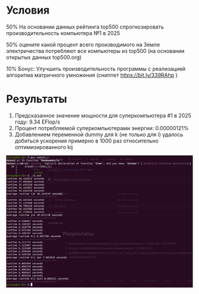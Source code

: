 # Условия

50% На основании данных рейтинга top500 спрогнозировать  производительность компьютера №1 в 2025

50% оцените какой процент всего производимого на Земле электричества потребляют все компьютеры из top500 (на основании открытых данных top500.org)

10% Бонус: Улучшить производительность программы с реализацией алгоритма матричного умножения (сниппет https://bit.ly/339RAhp )

# Результаты

1. Предсказанное значение мощности для суперкомпьютера #1 в 2025 году: 9.34 EFlop/s
2. Процент потребляемой суперкомпьютерами энергии: 0.00000121%
3. Добавлением переменной dummy для k (не только для i) удалось добиться ускорения примерно в 1000 раз относительно оптимизированного kij

![.](./pic.png)

